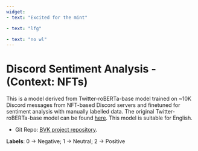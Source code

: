 ```yaml
---
widget:
- text: "Excited for the mint" 

- text: "lfg" 

- text: "no wl" 
---
```


# Discord Sentiment Analysis - (Context: NFTs) 

This is a model derived from Twitter-roBERTa-base model trained on ~10K Discord messages from NFT-based Discord servers and finetuned for sentiment analysis with manually labelled data. 
The original Twitter-roBERTa-base model can be found [here](https://huggingface.co/cardiffnlp/twitter-roberta-base-sentiment-latest). This model is suitable for English. 


- Git Repo: [BVK project repository](https://github.com/BVK23/Discord-NLP).

<b>Labels</b>: 
0 -> Negative;
1 -> Neutral;
2 -> Positive